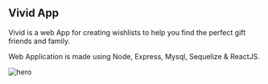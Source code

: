 

## Vivid App

Vivid is a web App for creating  wishlists to help you find the perfect gift friends and family.

Web Application is made using Node, Express, Mysql, Sequelize & ReactJS.

![hero](https://res.cloudinary.com/funbi/image/upload/v1577050902/Screenshot_from_2019-12-22_22-39-40.png)
